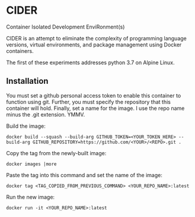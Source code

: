# CIDER
Container Isolated Development EnviRonment(s)

CIDER is an attempt to eliminate the complexity of programming language versions, virtual environments, and package management using Docker containers.

The first of these experiments addresses python 3.7 on Alpine Linux.

## Installation

You must set a github personal access token to enable this container to function using git. Further, you must specify the repository that this container will hold. Finally, set a name for the image. I use the repo name minus the .git extension. YMMV.

Build the image:

    docker build --squash --build-arg GITHUB_TOKEN=<YOUR_TOKEN_HERE> --build-arg GITHUB_REPOSITORY=https://github.com/<YOUR>/<REPO>.git .

Copy the tag from the newly-built image:

    docker images |more

Paste the tag into this command and set the name of the image:

    docker tag <TAG_COPIED_FROM_PREVIOUS_COMMAND> <YOUR_REPO_NAME>:latest

Run the new image:

    docker run -it <YOUR_REPO_NAME>:latest
